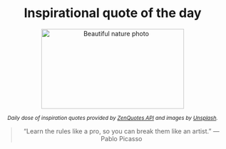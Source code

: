 
<div align="center">

# Inspirational quote of the day

<img src="./data/photo.jpeg" alt="Beautiful nature photo" width="320" height="180">

<sub><i>Daily dose of inspiration quotes provided by [ZenQuotes API](https://zenquotes.io/) and images by [Unsplash](https://unsplash.com/).</i></sub>


<blockquote>&ldquo;Learn the rules like a pro, so you can break them like an artist.&rdquo; &mdash; <footer>Pablo Picasso</footer></blockquote>

</div>
